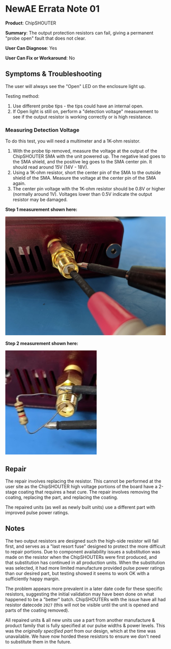 # NewAE Errata Note 01

**Product**: ChipSHOUTER

**Summary**: The output protection resistors can fail, giving a permanent "probe open" fault that does not clear.

**User Can Diagnose**: Yes

**User Can Fix or Workaround**: No

## Symptoms & Troubleshooting

The user will always see the "Open" LED on the enclosure light up.

Testing method:

1. Use different probe tips - the tips could have an internal open.
2. If Open light is still on, perform a "detection voltage" measurement to see if the output resistor is working correctly or is high resistance.

### Measuring Detection Voltage

To do this test, you will need a multimeter and a 1K-ohm resistor.

1. With the probe tip removed, measure the voltage at the output of the ChipSHOUTER SMA with the unit powered up. The negative lead goes to the SMA shield, and the positive leg goes to the SMA center pin. It should read around 15V (14V - 18V).
2. Using a 1K-ohm resistor, short the center pin of the SMA to the outside shield of the SMA. Measure the voltage at the center pin of the SMA again.
3. The center pin voltage with the 1K-ohm resistor should be 0.8V or higher (normally around 1V). Voltages lower than 0.5V indicate the output resistor may be damaged.

**Step 1 measurement shown here:**

<img src="images\ER01_ChipSHOUTER_TipMeas1.jpg">

**Step 2 measurement shown here:**

<img src="images\ER01_ChipSHOUTER_TipMeas1KRes.jpg">

## Repair

The repair involves replacing the resistor. This cannot be performed at the user site as the ChipSHOUTER high voltage portions of the board have a 2-stage coating that requires a heat cure. The repair involves removing the coating, replacing the part, and replacing the coating.

The repaired units (as well as newly built units) use a different part with improved pulse power ratings.

## Notes

The two output resistors are designed such the high-side resistor will fail first, and serves as a "last resort fuse" designed to protect the more difficult to repair portions. Due to component availability issues a substitution was made on the resistor when the ChipSHOUTERs were first produced, and that substitution has continued in all production units. When the substitution was selected, it had more limited manufacture provided pulse power ratings than our desired part, but testing showed it seems to work OK with a sufficiently happy margin.

The problem appears more prevalent in a later date code for these specific resistors, suggesting the initial validation may have been done on what happened to be a "better" batch. ChipSHOUTERs with the issue have all had resistor datecode `2027` (this will not be visible until the unit is opened and parts of the coating removed).

All repaired units & all new units use a part from another manufacture & product family that is fully specified at our pulse widths & power levels. This was the *originally specified part* from our design, which at the time was unavailable. We have now horded these resistors to ensure we don't need to substitute them in the future.